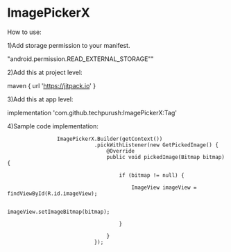 # ImagePickerX

How to use:

1)Add storage permission to your manifest.

  "android.permission.READ_EXTERNAL_STORAGE""

2)Add this at project level:

maven { url 'https://jitpack.io' }

3)Add this at app level:

implementation 'com.github.techpurush:ImagePickerX:Tag'

4)Sample code implementation:

                    ImagePickerX.Builder(getContext())
                                .pickWithListener(new GetPickedImage() {
                                    @Override
                                    public void pickedImage(Bitmap bitmap) {

                                        if (bitmap != null) {

                                            ImageView imageView = findViewById(R.id.imageView);

                                            imageView.setImageBitmap(bitmap);

                                        }

                                    }
                                });
